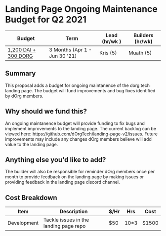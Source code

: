 # Landing Page Ongoing Maintenance Budget for Q2 2021

| Budget | Term | Lead (hr/wk ) | Builders (hr/wk) |
|-|-|-|-|
| [1,200 DAI + 300 DORG](https://docs.google.com/spreadsheets/d/1mwYhzTNXSytzVtACZLu1V_EVTfjPKhGfHu-KhnBFESk/edit#gid=1401977836) | 3 Months (Apr 1 - Jun 30 '21) | Kris (5) | Muath (5) |

## Summary

This proposal adds a budget for ongoing maintanence of the dorg.tech landing page. The budget will fund improvements and bug fixes identified by dOrg members.

## Why should we fund this?

An ongoing maintanence budget will provide funding to fix bugs and implement improvements to the landing page. The current backlog can be viewed here: https://github.com/dOrgTech/landing-page-v2/issues. Future improvements may include any changes dOrg members believe will add value to the landing page.

## Anything else you'd like to add?

The builder will also be responsible for reminder dOrg members once per month to provide feedback on the landing page by making issues or providing feedback in the landing page discord channel.

## Cost Breakdown

| Item | Description | $/Hr | Hrs | Cost |
|-|-|-|-|-|
| Development | Tackle issues in the landing page repo | $50 | 10*3 | $1500 |